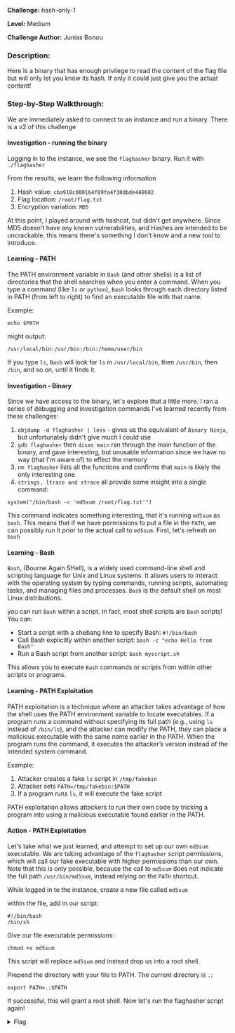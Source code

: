 **Challenge:** hash-only-1

**Level:** Medium

**Challenge Author:** Junias Bonou

### Description: 
Here is a binary that has enough privilege to read the content of the flag file but will only let you know its hash. If only it could just give you the actual content!

### Step-by-Step Walkthrough:
We are immediately asked to connect to an instance and run a binary. There is a v2 of this challenge

#### Investigation - running the binary
Logging in to the instance, we see the `flaghasher` binary. Run it with `./flaghasher`

From the results, we learn the following information

1. Hash value: `cba918c000164f89fa4f30dbde448602`
2. Flag location: `/root/flag.txt`
3. Encryption variation: `MD5`

At this point, I played around with hashcat, but didn't get anywhere. Since MD5 doesn't have any known vulnerabilities, and Hashes are intended to be uncrackable, this means there's something I don't know and a new tool to introduce.

#### Learning - PATH
The PATH environment variable in `Bash` (and other shells) is a list of directories that the shell searches when you enter a command. When you type a command (like `ls` or `python`), `Bash` looks through each directory listed in PATH (from left to right) to find an executable file with that name.

Example:

`echo $PATH`

might output:

`/usr/local/bin:/usr/bin:/bin:/home/user/bin`

If you type `ls`, `Bash` will look for `ls` in `/usr/local/bin`, then `/usr/bin`, then `/bin`, and so on, until it finds it.

#### Investigation - Binary
Since we have access to the binary, let's explore that a little more. I ran a series of debugging and investigation commands I've learned recently from these challenges:

1. `objdump -d flaghasher | less` - gives us the equivalent of `Binary Ninja`, but unfortunately didn't give much I could use
2. `gdb flaghasher` then `disas main` ran through the main function of the binary, and gave interesting, but unusable information since we have no way (that I'm aware of) to effect the memory
3. `nm flaghasher` lists all the functions and confirms that `main` is likely the only interesting one
4. `strings, ltrace and strace` all provide some insight into a single command:

`system("/bin/bash -c 'md5sum /root/flag.txt'")`

This command indicates something interesting, that it's running `md5sum` as `bash`. This means that if we have permissions to put a file in the `PATH`, we can possibly run it prior to the actual call to `md5sum`. First, let's refresh on `bash`

#### Learning - Bash
`Bash`, (Bourne Again SHell), is a widely used command-line shell and scripting language for Unix and Linux systems. It allows users to interact with the operating system by typing commands, running scripts, automating tasks, and managing files and processes. `Bash` is the default shell on most Linux distributions.

you can run `Bash` within a script. In fact, most shell scripts are `Bash` scripts! You can:

* Start a script with a shebang line to specify Bash: `#!/bin/bash`
* Call Bash explicitly within another script: `bash -c "echo Hello from Bash"`
* Run a Bash script from another script: `bash myscript.sh`

This allows you to execute `Bash` commands or scripts from within other scripts or programs.

#### Learning - PATH Exploitation
PATH exploitation is a technique where an attacker takes advantage of how the shell uses the PATH environment variable to locate executables. If a program runs a command without specifying its full path (e.g., using `ls` instead of `/bin/ls`), and the attacker can modify the PATH, they can place a malicious executable with the same name earlier in the PATH. When the program runs the command, it executes the attacker’s version instead of the intended system command.

Example:

1. Attacker creates a fake `ls` script in `/tmp/fakebin`
2. Attacker sets `PATH=/tmp/fakebin:$PATH`
3. If a program runs `ls`, it will execute the fake script

PATH exploitation allows attackers to run their own code by tricking a program into using a malicious executable found earlier in the PATH.

#### Action - PATH Exploitation
Let's take what we just learned, and attempt to set up our own `md5sum` executable. We are taking advantage of the `flaghasher` script permissions, which will call our fake executable with higher permissions than our own. Note that this is only possible, because the call to `md5sum` does not indicate the full path `/usr/bin/md5sum`, instead relying on the `PATH` shortcut.

While logged in to the instance, create a new file called `md5sum`

within the file, add in our script:

```
#!/bin/bash
/bin/sh
```

Give our file executable permissions:

`chmod +x md5sum`

This script will replace `md5sum` and instead drop us into a root shell.

Prepend the directory with your file to PATH. The current directory is `.`:

`export PATH=.:$PATH`

If successful, this will grant a root shell. Now let's run the flaghasher script again!

<details><summary>Flag</summary>
    <pre>
    picoCTF{sy5teM_b!n@riEs_4r3_5c@red_0f_yoU_04d0aaff}
    </pre>
   </details>